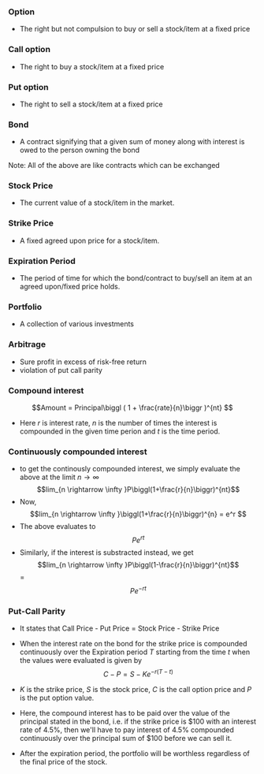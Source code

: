 ### Option
 - The right but not compulsion to buy or sell a stock/item at a fixed price

### Call option
 - The right to buy a stock/item at a fixed price

### Put option
 - The right to sell a stock/item at a fixed price

### Bond
 - A contract signifying that a given sum of money along with interest is owed to the person owning the bond

Note: All of the above are like contracts which can be exchanged

### Stock Price
 - The current value of a stock/item in the market.

### Strike Price
 - A fixed agreed upon price for a stock/item.

### Expiration Period
 - The period of time for which the bond/contract to buy/sell an item at an agreed upon/fixed price holds.

### Portfolio
 - A collection of various investments

### Arbitrage
 - Sure profit in excess of risk-free return
 - violation of put call parity

### Compound interest
$$Amount = Principal\biggl ( 1 + \frac{rate}{n}\biggr )^{nt} $$
 - Here $r$ is interest rate, $n$ is the number of times the interest is compounded in the given time perion and $t$ is the time period.

### Continuously compounded interest
 - to get the continously compounded interest, we simply evaluate the above at the limit $n \rightarrow \infty$
 $$lim_{n \rightarrow \infty }P\biggl(1+\frac{r}{n}\biggr)^{nt}$$
 - Now,
  $$lim_{n \rightarrow \infty }\biggl(1+\frac{r}{n}\biggr)^{n} = e^r $$
- The above evaluates to
 $$P e^{rt}$$
 - Similarly, if the interest is substracted instead, we get
  $$lim_{n \rightarrow \infty }P\biggl(1-\frac{r}{n}\biggr)^{nt}$$
  =  $$Pe^{-rt}$$

### Put-Call Parity
 - It states that Call Price - Put Price = Stock Price - Strike Price
 - When the interest rate on the bond for the strike price is compounded continuously over the Expiration period $T$ starting from the time $t$ when the values were evaluated is given by
 $$C - P = S - Ke^{-r(T-t)}$$

 - $K$ is the strike price, $S$ is the stock price, $C$ is the call option price and $P$ is the put option value.
 - Here, the compound interest has to be paid over the value of the principal stated in the bond, i.e. if the strike price is $100 with an interest rate of 4.5%, then we'll have to pay interest of 4.5% compounded continuously over the principal sum of $100 before we can sell it.
 - After the expiration period, the portfolio will be worthless regardless of the final price of the stock. 
